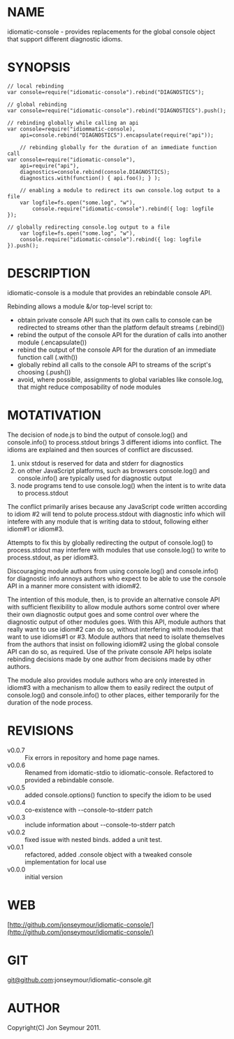 NAME
====
idiomatic-console - provides replacements for the global console object that support different diagnostic idioms.

SYNOPSIS
========
	// local rebinding
	var console=require("idiomatic-console").rebind("DIAGNOSTICS");

	// global rebinding
	var console=require("idiomatic-console").rebind("DIAGNOSTICS").push(); 

	// rebinding globally while calling an api
	var console=require("idiommatic-console),
	    api=console.rebind("DIAGNOSTICS").encapsulate(require("api"));

        // rebinding globally for the duration of an immediate function call
	var console=require("idiomatic-console"),
	    api=require("api"),
	    diagnostics=console.rebind(console.DIAGNOSTICS);
	    diagnostics.with(function() { api.foo(); } );

        // enabling a module to redirect its own console.log output to a file
        var logfile=fs.open("some.log", "w"),
            console.require("idiomatic-console").rebind({ log: logfile  });

	// globally redirecting console.log output to a file
        var logfile=fs.open("some.log", "w"),
	    console.require("idiomatic-console").rebind({ log: logfile }).push();


DESCRIPTION
===========
idiomatic-console is a module that provides an rebindable console API.

Rebinding allows a module &/or top-level script to:

* obtain private console API such that its own calls to console can be redirected to streams other than the platform default streams (.rebind())
* rebind the output of the console API for the duration of calls into another module (.encapsulate())
* rebind the output of the console API for the duration of an immediate function call (.with())
* globally rebind all calls to the console API to streams of the script's choosing (.push())
* avoid, where possible, assignments to global variables like console.log, that might reduce composability of node modules

MOTATIVATION
============
The decision of node.js to bind the output of console.log() and console.info() to process.stdout brings 3 different idioms into conflict. 
The idioms are explained and then sources of conflict are discussed.

1. unix stdout is reserved for data and stderr for diagnostics
2. on other JavaScript platforms, such as browsers console.log() and console.info() are typically used for diagnostic output
3. node programs tend to use console.log() when the intent is to write data to process.stdout

The conflict primarily arises because any JavaScript code written according to idiom #2 will tend to polute process.stdout with diagnostic info which will intefere
with any module that is writing data to stdout, following either idiom#1 or idiom#3.

Attempts to fix this by globally redirecting the output of console.log() to process.stdout may interfere with modules that use console.log() 
to write to process.stdout, as per idiom#3.

Discouraging module authors from using console.log() and console.info() for diagnostic info annoys authors who expect to be able to use the console
API in a manner more consistent with idiom#2.

The intention of this module, then, is to provide an alternative console API with sufficient flexibility to allow module authors some control over where 
their own diagnostic output goes and some control over where the diagnostic output of other modules goes. With this API, module authors that really want to
use idiom#2 can do so, without interfering with modules that want to use idioms#1 or #3. Module authors that need to isolate themselves from the 
authors that insist on following idiom#2 using the global console API can do so, as required. Use of the private console API helps isolate 
rebinding decisions made by one author from decisions made by other authors.

The module also provides module authors who are only interested in idiom#3 with a mechanism to allow them to easily redirect the output of
console.log() and console.info() to other places, either temporarily for the duration of the node process.

REVISIONS
=========
<dl>
<dt>v0.0.7</dt>
<dd>Fix errors in repository and home page names.</dd>
<dt>v0.0.6</dt>
<dd>Renamed from idomatic-stdio to idiomatic-console. Refactored to provided a rebindable console.</dd>
<dt>v0.0.5</dt>
<dd>added console.options() function to specify the idiom to be used</dd>
<dt>v0.0.4</dt>
<dd>co-existence with --console-to-stderr patch</dd>
<dt>v0.0.3</dt>
<dd>include information about --console-to-stderr patch</dd>
<dt>v0.0.2</dt>
<dd>fixed issue with nested binds. added a unit test.</dd>
<dt>v0.0.1</dt>
<dd>refactored, added .console object with a tweaked console implementation for local use</dd>
<dt>v0.0.0</dt>
<dd>initial version</dd>
</dl>

WEB
===
[http://github.com/jonseymour/idiomatic-console/](http://github.com/jonseymour/idiomatic-console/)

GIT
===
git@github.com:jonseymour/idiomatic-console.git

AUTHOR
======
Copyright(C) Jon Seymour 2011.
